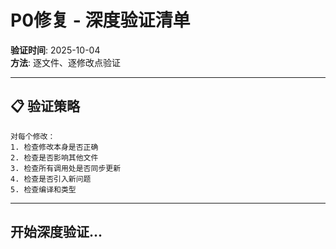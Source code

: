 # P0修复 - 深度验证清单

**验证时间**: 2025-10-04  
**方法**: 逐文件、逐修改点验证

---

## 📋 验证策略

```
对每个修改：
1. 检查修改本身是否正确
2. 检查是否影响其他文件
3. 检查所有调用处是否同步更新
4. 检查是否引入新问题
5. 检查编译和类型
```

---

## 开始深度验证...

